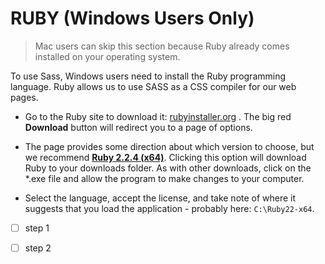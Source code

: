 # RUBY \(Windows Users Only\)

> Mac users can skip this section because Ruby already comes installed on your operating system.

To use Sass, Windows users need to install the Ruby programming language. Ruby allows us to use SASS as a CSS compiler for our web pages.

* Go to the Ruby site to download it: [rubyinstaller.org](http://rubyinstaller.org/) . The big red **Download** button will redirect you to a page of options.

* The page provides some direction about which version to choose, but we recommend [**Ruby 2.2.4 \(x64\)**](http://dl.bintray.com/oneclick/rubyinstaller/rubyinstaller-2.2.4-x64.exe). Clicking this option will download Ruby to your downloads folder. As with other downloads, click on the \*.exe file and allow the program to make changes to your computer.

* Select the language, accept the license, and take note of where it suggests that you load the application - probably here: `C:\Ruby22-x64`.



* [ ] step 1
* [ ] step 2



